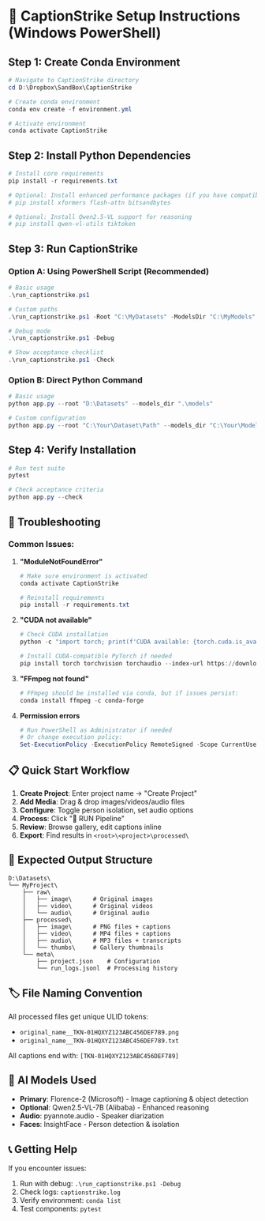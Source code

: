 # 🚀 CaptionStrike Setup Instructions (Windows PowerShell)

## Step 1: Create Conda Environment

```powershell
# Navigate to CaptionStrike directory
cd D:\Dropbox\SandBox\CaptionStrike

# Create conda environment
conda env create -f environment.yml

# Activate environment
conda activate CaptionStrike
```

## Step 2: Install Python Dependencies

```powershell
# Install core requirements
pip install -r requirements.txt

# Optional: Install enhanced performance packages (if you have compatible GPU)
# pip install xformers flash-attn bitsandbytes

# Optional: Install Qwen2.5-VL support for reasoning
# pip install qwen-vl-utils tiktoken
```

## Step 3: Run CaptionStrike

### Option A: Using PowerShell Script (Recommended)

```powershell
# Basic usage
.\run_captionstrike.ps1

# Custom paths
.\run_captionstrike.ps1 -Root "C:\MyDatasets" -ModelsDir "C:\MyModels" -Port 8080

# Debug mode
.\run_captionstrike.ps1 -Debug

# Show acceptance checklist
.\run_captionstrike.ps1 -Check
```

### Option B: Direct Python Command

```powershell
# Basic usage
python app.py --root "D:\Datasets" --models_dir ".\models"

# Custom configuration
python app.py --root "C:\Your\Dataset\Path" --models_dir "C:\Your\Models\Path" --port 7860 --debug
```

## Step 4: Verify Installation

```powershell
# Run test suite
pytest

# Check acceptance criteria
python app.py --check
```

## 🔧 Troubleshooting

### Common Issues:

1. **"ModuleNotFoundError"**
   ```powershell
   # Make sure environment is activated
   conda activate CaptionStrike
   
   # Reinstall requirements
   pip install -r requirements.txt
   ```

2. **"CUDA not available"**
   ```powershell
   # Check CUDA installation
   python -c "import torch; print(f'CUDA available: {torch.cuda.is_available()}')"
   
   # Install CUDA-compatible PyTorch if needed
   pip install torch torchvision torchaudio --index-url https://download.pytorch.org/whl/cu118
   ```

3. **"FFmpeg not found"**
   ```powershell
   # FFmpeg should be installed via conda, but if issues persist:
   conda install ffmpeg -c conda-forge
   ```

4. **Permission errors**
   ```powershell
   # Run PowerShell as Administrator if needed
   # Or change execution policy:
   Set-ExecutionPolicy -ExecutionPolicy RemoteSigned -Scope CurrentUser
   ```

## 📋 Quick Start Workflow

1. **Create Project**: Enter project name → "Create Project"
2. **Add Media**: Drag & drop images/videos/audio files
3. **Configure**: Toggle person isolation, set audio options
4. **Process**: Click "🚀 RUN Pipeline"
5. **Review**: Browse gallery, edit captions inline
6. **Export**: Find results in `<root>\<project>\processed\`

## 🎯 Expected Output Structure

```
D:\Datasets\
└── MyProject\
    ├── raw\
    │   ├── image\      # Original images
    │   ├── video\      # Original videos
    │   └── audio\      # Original audio
    ├── processed\
    │   ├── image\      # PNG files + captions
    │   ├── video\      # MP4 files + captions
    │   ├── audio\      # MP3 files + transcripts
    │   └── thumbs\     # Gallery thumbnails
    └── meta\
        ├── project.json    # Configuration
        └── run_logs.jsonl  # Processing history
```

## 🏷️ File Naming Convention

All processed files get unique ULID tokens:
- `original_name__TKN-01HQXYZ123ABC456DEF789.png`
- `original_name__TKN-01HQXYZ123ABC456DEF789.txt`

All captions end with: `[TKN-01HQXYZ123ABC456DEF789]`

## 🤖 AI Models Used

- **Primary**: Florence-2 (Microsoft) - Image captioning & object detection
- **Optional**: Qwen2.5-VL-7B (Alibaba) - Enhanced reasoning
- **Audio**: pyannote.audio - Speaker diarization
- **Faces**: InsightFace - Person detection & isolation

## 📞 Getting Help

If you encounter issues:

1. Run with debug: `.\run_captionstrike.ps1 -Debug`
2. Check logs: `captionstrike.log`
3. Verify environment: `conda list`
4. Test components: `pytest`
